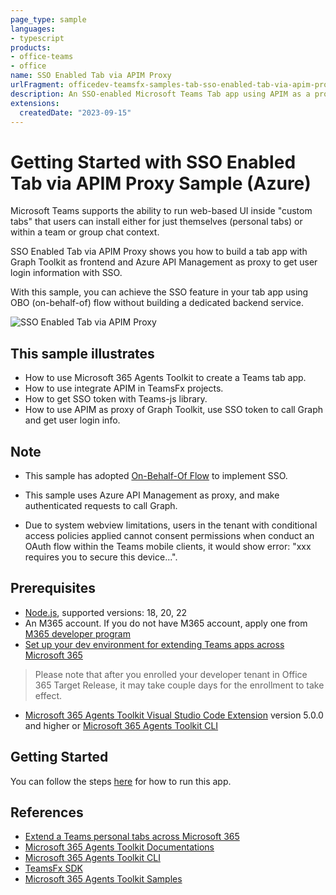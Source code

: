 ```yaml
---
page_type: sample
languages:
- typescript
products:
- office-teams
- office
name: SSO Enabled Tab via APIM Proxy
urlFragment: officedev-teamsfx-samples-tab-sso-enabled-tab-via-apim-proxy
description: An SSO-enabled Microsoft Teams Tab app using APIM as a proxy.
extensions:
  createdDate: "2023-09-15"
---
```

# Getting Started with SSO Enabled Tab via APIM Proxy Sample (Azure)

Microsoft Teams supports the ability to run web-based UI inside "custom tabs" that users can install either for just themselves (personal tabs) or within a team or group chat context.

SSO Enabled Tab via APIM Proxy shows you how to build a tab app with Graph Toolkit as frontend and Azure API Management as proxy to get user login information with SSO.

With this sample, you can achieve the SSO feature in your tab app using OBO (on-behalf-of) flow without building a dedicated backend service.

![SSO Enabled Tab via APIM Proxy](./assets/sampleDemo.gif)

## This sample illustrates

- How to use Microsoft 365 Agents Toolkit to create a Teams tab app.
- How to use integrate APIM in TeamsFx projects.
- How to get SSO token with Teams-js library.
- How to use APIM as proxy of Graph Toolkit, use SSO token to call Graph and get user login info.

## Note
- This sample has adopted [On-Behalf-Of Flow](https://learn.microsoft.com/en-us/azure/active-directory/develop/v2-oauth2-on-behalf-of-flow) to implement SSO.

- This sample uses Azure API Management as proxy, and make authenticated requests to call Graph.

- Due to system webview limitations, users in the tenant with conditional access policies applied cannot consent permissions when conduct an OAuth flow within the Teams mobile clients, it would show error: "xxx requires you to secure this device...".

## Prerequisites

- [Node.js](https://nodejs.org/), supported versions: 18, 20, 22
- An M365 account. If you do not have M365 account, apply one from [M365 developer program](https://developer.microsoft.com/microsoft-365/dev-program)
- [Set up your dev environment for extending Teams apps across Microsoft 365](https://aka.ms/teamsfx-m365-apps-prerequisites)
> Please note that after you enrolled your developer tenant in Office 365 Target Release, it may take couple days for the enrollment to take effect.
- [Microsoft 365 Agents Toolkit Visual Studio Code Extension](https://aka.ms/teams-toolkit) version 5.0.0 and higher or [Microsoft 365 Agents Toolkit CLI](https://aka.ms/teams-toolkit-cli)

## Getting Started

You can follow the steps [here](https://aka.ms/teamsfx-sso-tab-via-apim) for how to run this app.

## References

* [Extend a Teams personal tabs across Microsoft 365](https://docs.microsoft.com/microsoftteams/platform/m365-apps/extend-m365-teams-personal-tab?tabs=manifest-teams-toolkit)
* [Microsoft 365 Agents Toolkit Documentations](https://docs.microsoft.com/microsoftteams/platform/toolkit/teams-toolkit-fundamentals)
* [Microsoft 365 Agents Toolkit CLI](https://docs.microsoft.com/microsoftteams/platform/toolkit/teamsfx-cli)
* [TeamsFx SDK](https://docs.microsoft.com/microsoftteams/platform/toolkit/teamsfx-sdk)
* [Microsoft 365 Agents Toolkit Samples](https://github.com/OfficeDev/TeamsFx-Samples)
